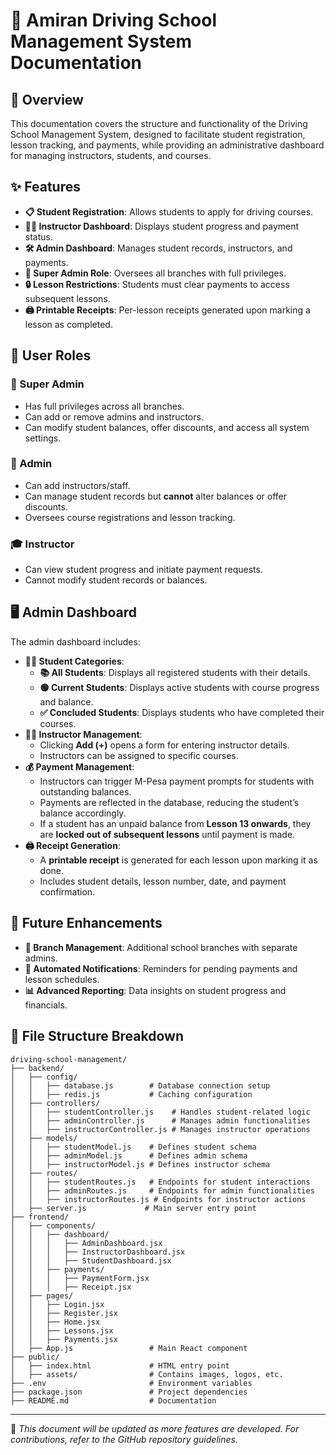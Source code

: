 # 🚗 Amiran Driving School Management System Documentation

## 📌 Overview
This documentation covers the structure and functionality of the Driving School Management System, designed to facilitate student registration, lesson tracking, and payments, while providing an administrative dashboard for managing instructors, students, and courses.

## ✨ Features
- **📋 Student Registration**: Allows students to apply for driving courses.
- **🧑‍🏫 Instructor Dashboard**: Displays student progress and payment status.
- **🛠️ Admin Dashboard**: Manages student records, instructors, and payments.
- **👑 Super Admin Role**: Oversees all branches with full privileges.
- **🔒 Lesson Restrictions**: Students must clear payments to access subsequent lessons.
- **🖨️ Printable Receipts**: Per-lesson receipts generated upon marking a lesson as completed.

## 👥 User Roles
### 🔰 Super Admin
- Has full privileges across all branches.
- Can add or remove admins and instructors.
- Can modify student balances, offer discounts, and access all system settings.

### 🏢 Admin
- Can add instructors/staff.
- Can manage student records but **cannot** alter balances or offer discounts.
- Oversees course registrations and lesson tracking.

### 🎓 Instructor
- Can view student progress and initiate payment requests.
- Cannot modify student records or balances.

## 🖥️ Admin Dashboard
The admin dashboard includes:
- **👨‍🎓 Student Categories**:
  - **📚 All Students**: Displays all registered students with their details.
  - **🟢 Current Students**: Displays active students with course progress and balance.
  - **✅ Concluded Students**: Displays students who have completed their courses.
- **👩‍🏫 Instructor Management**:
  - Clicking **Add (+)** opens a form for entering instructor details.
  - Instructors can be assigned to specific courses.
- **💰 Payment Management**:
  - Instructors can trigger M-Pesa payment prompts for students with outstanding balances.
  - Payments are reflected in the database, reducing the student’s balance accordingly.
  - If a student has an unpaid balance from **Lesson 13 onwards**, they are **locked out of subsequent lessons** until payment is made.
- **🖨️ Receipt Generation**:
  - A **printable receipt** is generated for each lesson upon marking it as done.
  - Includes student details, lesson number, date, and payment confirmation.

## 🚀 Future Enhancements
- **🏫 Branch Management**: Additional school branches with separate admins.
- **🔔 Automated Notifications**: Reminders for pending payments and lesson schedules.
- **📊 Advanced Reporting**: Data insights on student progress and financials.

## 🎯 File Structure Breakdown

```plaintext
driving-school-management/
├── backend/
│   ├── config/
│   │   ├── database.js        # Database connection setup
│   │   ├── redis.js           # Caching configuration
│   ├── controllers/
│   │   ├── studentController.js    # Handles student-related logic
│   │   ├── adminController.js      # Manages admin functionalities
│   │   ├── instructorController.js # Manages instructor operations
│   ├── models/
│   │   ├── studentModel.js    # Defines student schema
│   │   ├── adminModel.js      # Defines admin schema
│   │   ├── instructorModel.js # Defines instructor schema
│   ├── routes/
│   │   ├── studentRoutes.js   # Endpoints for student interactions
│   │   ├── adminRoutes.js     # Endpoints for admin functionalities
│   │   ├── instructorRoutes.js # Endpoints for instructor actions
│   ├── server.js             # Main server entry point
├── frontend/
│   ├── components/
│   │   ├── dashboard/
│   │   │   ├── AdminDashboard.jsx
│   │   │   ├── InstructorDashboard.jsx
│   │   │   ├── StudentDashboard.jsx
│   │   ├── payments/
│   │   │   ├── PaymentForm.jsx
│   │   │   ├── Receipt.jsx
│   ├── pages/
│   │   ├── Login.jsx
│   │   ├── Register.jsx
│   │   ├── Home.jsx
│   │   ├── Lessons.jsx
│   │   ├── Payments.jsx
│   ├── App.js                 # Main React component
├── public/
│   ├── index.html             # HTML entry point
│   ├── assets/                # Contains images, logos, etc.
├── .env                       # Environment variables
├── package.json               # Project dependencies
├── README.md                  # Documentation
```
---
📢 *This document will be updated as more features are developed. For contributions, refer to the GitHub repository guidelines.*